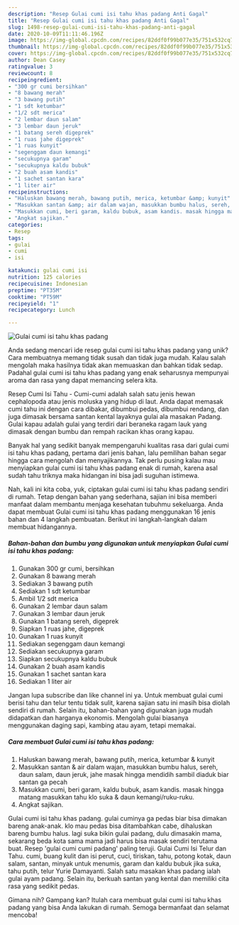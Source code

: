 ```yaml
---
description: "Resep Gulai cumi isi tahu khas padang Anti Gagal"
title: "Resep Gulai cumi isi tahu khas padang Anti Gagal"
slug: 1498-resep-gulai-cumi-isi-tahu-khas-padang-anti-gagal
date: 2020-10-09T11:11:46.196Z
image: https://img-global.cpcdn.com/recipes/82ddf0f99b077e35/751x532cq70/gulai-cumi-isi-tahu-khas-padang-foto-resep-utama.jpg
thumbnail: https://img-global.cpcdn.com/recipes/82ddf0f99b077e35/751x532cq70/gulai-cumi-isi-tahu-khas-padang-foto-resep-utama.jpg
cover: https://img-global.cpcdn.com/recipes/82ddf0f99b077e35/751x532cq70/gulai-cumi-isi-tahu-khas-padang-foto-resep-utama.jpg
author: Dean Casey
ratingvalue: 3
reviewcount: 8
recipeingredient:
- "300 gr cumi bersihkan"
- "8 bawang merah"
- "3 bawang putih"
- "1 sdt ketumbar"
- "1/2 sdt merica"
- "2 lembar daun salam"
- "3 lembar daun jeruk"
- "1 batang sereh digeprek"
- "1 ruas jahe digeprek"
- "1 ruas kunyit"
- "segenggam daun kemangi"
- "secukupnya garam"
- "secukupnya kaldu bubuk"
- "2 buah asam kandis"
- "1 sachet santan kara"
- "1 liter air"
recipeinstructions:
- "Haluskan bawang merah, bawang putih, merica, ketumbar &amp; kunyit"
- "Masukkan santan &amp; air dalam wajan, masukkan bumbu halus, sereh, daun salam, daun jeruk, jahe masak hingga mendidih sambil diaduk biar santan ga pecah"
- "Masukkan cumi, beri garam, kaldu bubuk, asam kandis. masak hingga matang masukkan tahu klo suka &amp; daun kemangi/ruku-ruku."
- "Angkat sajikan."
categories:
- Resep
tags:
- gulai
- cumi
- isi

katakunci: gulai cumi isi 
nutrition: 125 calories
recipecuisine: Indonesian
preptime: "PT35M"
cooktime: "PT59M"
recipeyield: "1"
recipecategory: Lunch

---
```



![Gulai cumi isi tahu khas padang](https://img-global.cpcdn.com/recipes/82ddf0f99b077e35/751x532cq70/gulai-cumi-isi-tahu-khas-padang-foto-resep-utama.jpg)

Anda sedang mencari ide resep gulai cumi isi tahu khas padang yang unik? Cara membuatnya memang tidak susah dan tidak juga mudah. Kalau salah mengolah maka hasilnya tidak akan memuaskan dan bahkan tidak sedap. Padahal gulai cumi isi tahu khas padang yang enak seharusnya mempunyai aroma dan rasa yang dapat memancing selera kita.

Resep Cumi Isi Tahu - Cumi-cumi adalah salah satu jenis hewan cephalopoda atau jenis moluska yang hidup di laut. Anda dapat memasak cumi tahu ini dengan cara dibakar, dibumbui pedas, dibumbui rendang, dan juga dimasak bersama santan kental layaknya gulai ala masakan Padang. Gulai kapau adalah gulai yang terdiri dari beraneka ragam lauk yang dimasak dengan bumbu dan rempah racikan khas orang kapau.

Banyak hal yang sedikit banyak mempengaruhi kualitas rasa dari gulai cumi isi tahu khas padang, pertama dari jenis bahan, lalu pemilihan bahan segar hingga cara mengolah dan menyajikannya. Tak perlu pusing kalau mau menyiapkan gulai cumi isi tahu khas padang enak di rumah, karena asal sudah tahu triknya maka hidangan ini bisa jadi suguhan istimewa.


Nah, kali ini kita coba, yuk, ciptakan gulai cumi isi tahu khas padang sendiri di rumah. Tetap dengan bahan yang sederhana, sajian ini bisa memberi manfaat dalam membantu menjaga kesehatan tubuhmu sekeluarga. Anda dapat membuat Gulai cumi isi tahu khas padang menggunakan 16 jenis bahan dan 4 langkah pembuatan. Berikut ini langkah-langkah dalam membuat hidangannya.

<!--inarticleads1-->

##### Bahan-bahan dan bumbu yang digunakan untuk menyiapkan Gulai cumi isi tahu khas padang:

1. Gunakan 300 gr cumi, bersihkan
1. Gunakan 8 bawang merah
1. Sediakan 3 bawang putih
1. Sediakan 1 sdt ketumbar
1. Ambil 1/2 sdt merica
1. Gunakan 2 lembar daun salam
1. Gunakan 3 lembar daun jeruk
1. Gunakan 1 batang sereh, digeprek
1. Siapkan 1 ruas jahe, digeprek
1. Gunakan 1 ruas kunyit
1. Sediakan segenggam daun kemangi
1. Sediakan secukupnya garam
1. Siapkan secukupnya kaldu bubuk
1. Gunakan 2 buah asam kandis
1. Gunakan 1 sachet santan kara
1. Sediakan 1 liter air


Jangan lupa subscribe dan like channel ini ya. Untuk membuat gulai cumi berisi tahu dan telur tentu tidak sulit, karena sajian satu ini masih bisa diolah sendiri di rumah. Selain itu, bahan-bahan yang digunakan juga mudah didapatkan dan harganya ekonomis. Mengolah gulai biasanya menggunakan daging sapi, kambing atau ayam, tetapi memakai. 

<!--inarticleads2-->

##### Cara membuat Gulai cumi isi tahu khas padang:

1. Haluskan bawang merah, bawang putih, merica, ketumbar &amp; kunyit
1. Masukkan santan &amp; air dalam wajan, masukkan bumbu halus, sereh, daun salam, daun jeruk, jahe masak hingga mendidih sambil diaduk biar santan ga pecah
1. Masukkan cumi, beri garam, kaldu bubuk, asam kandis. masak hingga matang masukkan tahu klo suka &amp; daun kemangi/ruku-ruku.
1. Angkat sajikan.


Gulai cumi isi tahu khas padang. gulai cuminya ga pedas biar bisa dimakan bareng anak-anak. klo mau pedas bisa ditambahkan cabe, dihaluskan bareng bumbu halus. lagi suka bikin gulai padang, dulu dimasakin mama, sekarang beda kota sama mama jadi harus bisa masak sendiri terutama buat. Resep &#39;gulai cumi cumi padang&#39; paling teruji. Gulai Cumi Isi Telur dan Tahu. cumi, buang kulit dan isi perut, cuci, tiriskan, tahu, potong kotak, daun salam, santan, minyak untuk menumis, garam dan kaldu bubuk jika suka, tahu putih, telur Yurie Damayanti. Salah satu masakan khas padang ialah gulai ayam padang. Selain itu, berkuah santan yang kental dan memiliki cita rasa yang sedikit pedas. 

Gimana nih? Gampang kan? Itulah cara membuat gulai cumi isi tahu khas padang yang bisa Anda lakukan di rumah. Semoga bermanfaat dan selamat mencoba!
